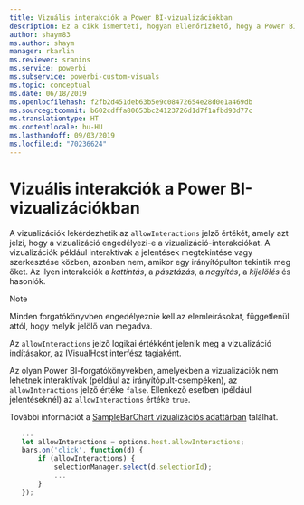 ```yaml
---
title: Vizuális interakciók a Power BI-vizualizációkban
description: Ez a cikk ismerteti, hogyan ellenőrizhető, hogy a Power BI-vizualizációk engedélyezik-e a vizualizációk interakcióit.
author: shaym83
ms.author: shaym
manager: rkarlin
ms.reviewer: sranins
ms.service: powerbi
ms.subservice: powerbi-custom-visuals
ms.topic: conceptual
ms.date: 06/18/2019
ms.openlocfilehash: f2fb2d451deb63b5e9c08472654e28d0e1a469db
ms.sourcegitcommit: b602cdffa80653bc24123726d1d7f1afbd93d77c
ms.translationtype: HT
ms.contentlocale: hu-HU
ms.lasthandoff: 09/03/2019
ms.locfileid: "70236624"
---
```

# <a name="visual-interactions-in-power-bi-visuals"></a>Vizuális interakciók a Power BI-vizualizációkban

A vizualizációk lekérdezhetik az `allowInteractions` jelző értékét, amely azt jelzi, hogy a vizualizáció engedélyezi-e a vizualizáció-interakciókat. A vizualizációk például interaktívak a jelentések megtekintése vagy szerkesztése közben, azonban nem, amikor egy irányítópulton tekintik meg őket. Az ilyen interakciók a *kattintás*, a *pásztázás*, a *nagyítás*, a *kijelölés* és hasonlók. 

> [!NOTE]
> Minden forgatókönyvben engedélyeznie kell az elemleírásokat, függetlenül attól, hogy melyik jelölő van megadva.

Az `allowInteractions` jelző logikai értékként jelenik meg a vizualizáció indításakor, az IVisualHost interfész tagjaként.

Az olyan Power BI-forgatókönyvekben, amelyekben a vizualizációk nem lehetnek interaktívak (például az irányítópult-csempéken), az `allowInteractions` jelző értéke `false`. Ellenkező esetben (például jelentéseknél) az `allowInteractions` értéke `true`.

További információt a [SampleBarChart vizualizációs adattárban](https://github.com/Microsoft/PowerBI-visuals-sampleBarChart/commit/59a47935d8f5272ce145fe804193599ddb7e2001) találhat.

```typescript
   ...
   let allowInteractions = options.host.allowInteractions;
   bars.on('click', function(d) {
       if (allowInteractions) {
           selectionManager.select(d.selectionId);
           ...
       }
   });
```
